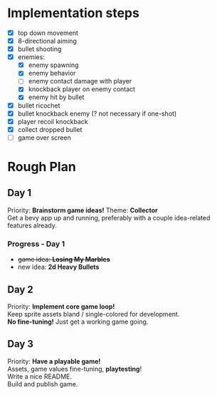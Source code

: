 # Implementation steps
- [X] top down movement
- [X] 8-directional aiming
- [X] bullet shooting
- [X] enemies:
    - [X] enemy spawning
    - [X] enemy behavior
    - [ ] enemy contact damage with player
    - [X] knockback player on enemy contact
    - [X] enemy hit by bullet
- [X] bullet ricochet
- [X] bullet knockback enemy (? not necessary if one-shot)
- [X] player recoil knockback
- [X] collect dropped bullet
- [ ] game over screen

# Rough Plan
## Day 1
Priority: __Brainstorm game ideas!__ Theme: __Collector__  
Get a bevy app up and running, preferably with a couple idea-related features already.

### Progress - Day 1
- ~~game idea: __Losing My Marbles__~~
- new idea: __2d Heavy Bullets__

## Day 2
Priority: __Implement core game loop!__  
Keep sprite assets bland / single-colored for development.  
__No fine-tuning!__ Just get a working game going.

## Day 3
Priority: __Have a playable game!__  
Assets, game values fine-tuning, __playtesting__!  
Write a nice README.  
Build and publish game.

